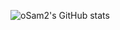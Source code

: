 ![oSam2's GitHub stats](https://github-readme-stats-git-master-osam2s-projects.vercel.app/api?username=oSam2&show_icons=true&theme=tokyonight)

